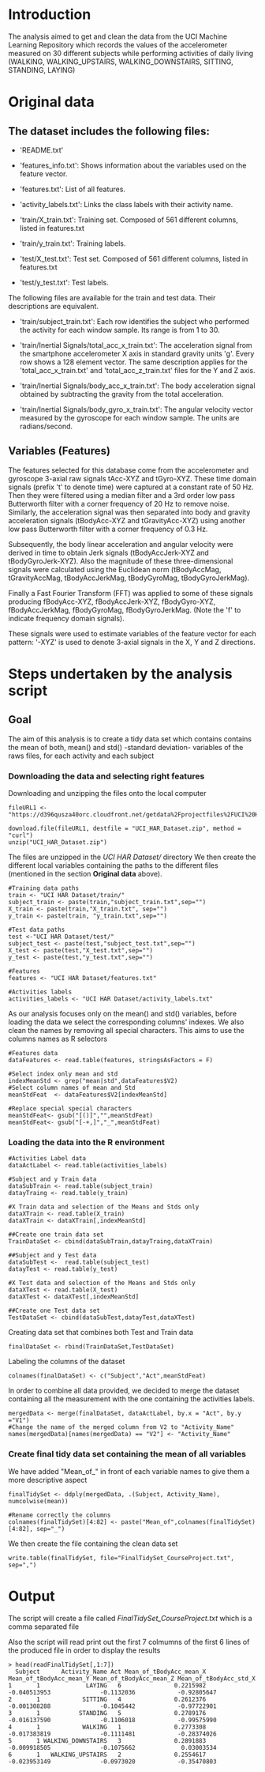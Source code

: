 # Introduction

The analysis aimed to get and clean the data from the UCI Machine Learning Repository which records the values of the accelerometer measured on 30 different
subjects while performing activities of daily living (WALKING, WALKING_UPSTAIRS, WALKING_DOWNSTAIRS, SITTING, STANDING, LAYING)

# Original data

## The dataset includes the following files:

- 'README.txt'

- 'features_info.txt': Shows information about the variables used on the feature vector.

- 'features.txt': List of all features.

- 'activity_labels.txt': Links the class labels with their activity name.

- 'train/X_train.txt': Training set. Composed of 561 different columns, listed in features.txt

- 'train/y_train.txt': Training labels.

- 'test/X_test.txt': Test set. Composed of 561 different columns, listed in features.txt

- 'test/y_test.txt': Test labels.

The following files are available for the train and test data. Their descriptions are equivalent. 

- 'train/subject_train.txt': Each row identifies the subject who performed the activity for each window sample. Its range is from 1 to 30. 

- 'train/Inertial Signals/total_acc_x_train.txt': The acceleration signal from the smartphone accelerometer X axis in standard gravity units 'g'. Every row shows a 128 element vector. The same description applies for the 'total_acc_x_train.txt' and 'total_acc_z_train.txt' files for the Y and Z axis. 

- 'train/Inertial Signals/body_acc_x_train.txt': The body acceleration signal obtained by subtracting the gravity from the total acceleration. 

- 'train/Inertial Signals/body_gyro_x_train.txt': The angular velocity vector measured by the gyroscope for each window sample. The units are radians/second. 

## Variables (Features)

The features selected for this database come from the accelerometer and gyroscope 3-axial 
raw signals tAcc-XYZ and tGyro-XYZ. These time domain signals (prefix 't' to denote time) were captured at a constant rate of 50 Hz. 
Then they were filtered using a median filter and a 3rd order low pass Butterworth filter with a corner frequency of 20 Hz to remove noise. 
Similarly, the acceleration signal was then separated into body and gravity acceleration signals (tBodyAcc-XYZ and tGravityAcc-XYZ) using another low pass Butterworth filter with a corner frequency of 0.3 Hz.

Subsequently, the body linear acceleration and angular velocity were derived in time to obtain Jerk signals (tBodyAccJerk-XYZ and tBodyGyroJerk-XYZ). 
Also the magnitude of these three-dimensional signals were calculated using the Euclidean norm (tBodyAccMag, tGravityAccMag, tBodyAccJerkMag, tBodyGyroMag, tBodyGyroJerkMag).

Finally a Fast Fourier Transform (FFT) was applied to some of these signals producing fBodyAcc-XYZ, fBodyAccJerk-XYZ, fBodyGyro-XYZ, fBodyAccJerkMag, 
fBodyGyroMag, fBodyGyroJerkMag. (Note the 'f' to indicate frequency domain signals).

These signals were used to estimate variables of the feature vector for each pattern:
'-XYZ' is used to denote 3-axial signals in the X, Y and Z directions.

# Steps undertaken by the analysis script

## Goal

The aim of this analysis is to create a tidy data set which contains contains 
the mean of both, mean() and std() -standard deviation- variables of the raws files, for each activity and each subject

### Downloading the data and selecting right features

Downloading and unzipping the files onto the local computer

```
fileURL1 <- "https://d396qusza40orc.cloudfront.net/getdata%2Fprojectfiles%2FUCI%20HAR%20Dataset.zip"

download.file(fileURL1, destfile = "UCI_HAR_Dataset.zip", method = "curl")
unzip("UCI_HAR_Dataset.zip")
```

The files are unzipped in the *UCI HAR Dataset/* directory
We then create the different local variables containing the paths to the different files (mentioned in the section **Original data** above).

```
#Training data paths
train <- "UCI HAR Dataset/train/"
subject_train <- paste(train,"subject_train.txt",sep="")
X_train <- paste(train,"X_train.txt", sep="")
y_train <- paste(train, "y_train.txt",sep="")

#Test data paths
test <-"UCI HAR Dataset/test/"
subject_test <- paste(test,"subject_test.txt",sep="")
X_test <- paste(test,"X_test.txt",sep="")
y_test <- paste(test,"y_test.txt",sep="")

#Features
features <- "UCI HAR Dataset/features.txt"

#Activities labels
activities_labels <- "UCI HAR Dataset/activity_labels.txt"
```

As our analysis focuses only on the mean() and std() variables, before loading the data we select the corresponding columns' indexes.
We also clean the names by removing all special characters. This aims to use the columns names as R selectors

```
#Features data
dataFeatures <- read.table(features, stringsAsFactors = F)

#Select index only mean and std
indexMeanStd <- grep("mean|std",dataFeatures$V2)
#Select column names of mean and Std
meanStdFeat  <- dataFeatures$V2[indexMeanStd]

#Replace special special characters
meanStdFeat<- gsub("[()]","",meanStdFeat)
meanStdFeat<- gsub("[-+,]","_",meanStdFeat)
```
	
### Loading the data into the R environment
```
#Activities Label data
dataActLabel <- read.table(activities_labels)

#Subject and y Train data
dataSubTrain <- read.table(subject_train)
datayTraing <- read.table(y_train)

#X Train data and selection of the Means and Stds only
dataXTrain <- read.table(X_train)
dataXTrain <- dataXTrain[,indexMeanStd]

##Create one train data set
TrainDataSet <- cbind(dataSubTrain,datayTraing,dataXTrain)

##Subject and y Test data
dataSubTest <-  read.table(subject_test)
datayTest <- read.table(y_test)

#X Test data and selection of the Means and Stds only
dataXTest <- read.table(X_test)
dataXTest <- dataXTest[,indexMeanStd]

##Create one Test data set
TestDataSet <- cbind(dataSubTest,datayTest,dataXTest)
```

Creating data set that combines both Test and Train data
```
finalDataSet <- rbind(TrainDataSet,TestDataSet)
```

Labeling the columns of the dataset
```
colnames(finalDataSet) <- c("Subject","Act",meanStdFeat)
```

In order to combine all data provided, we decided to merge the dataset containing all the measurement with the one containing the activities labels.
```
mergedData <- merge(finalDataSet, dataActLabel, by.x = "Act", by.y ="V1")
#Change the name of the merged column from V2 to "Activity_Name"
names(mergedData)[names(mergedData) == "V2"] <- "Activity_Name"
```

### Create final tidy data set containing the mean of all variables
We have added "Mean_of_" in front of each variable names to give them a more descriptive aspect
```
finalTidySet <- ddply(mergedData, .(Subject, Activity_Name),  numcolwise(mean))

#Rename correctly the columns
colnames(finalTidySet)[4:82] <- paste("Mean_of",colnames(finalTidySet)[4:82], sep="_")
```

We then create the file containing the clean data set
```
write.table(finalTidySet, file="FinalTidySet_CourseProject.txt", sep=",")
```

# Output

The script will create a file called *FinalTidySet_CourseProject.txt* which is a comma separated file

Also the script will read print out the first 7 colmumns of the first 6 lines of the produced file in order to display the results

```
> head(readFinalTidySet[,1:7])
  Subject      Activity_Name Act Mean_of_tBodyAcc_mean_X Mean_of_tBodyAcc_mean_Y Mean_of_tBodyAcc_mean_Z Mean_of_tBodyAcc_std_X
1       1             LAYING   6               0.2215982            -0.040513953              -0.1132036            -0.92805647
2       1            SITTING   4               0.2612376            -0.001308288              -0.1045442            -0.97722901
3       1           STANDING   5               0.2789176            -0.016137590              -0.1106018            -0.99575990
4       1            WALKING   1               0.2773308            -0.017383819              -0.1111481            -0.28374026
5       1 WALKING_DOWNSTAIRS   3               0.2891883            -0.009918505              -0.1075662             0.03003534
6       1   WALKING_UPSTAIRS   2               0.2554617            -0.023953149              -0.0973020            -0.35470803
```





